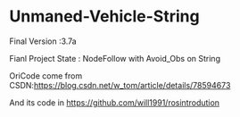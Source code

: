 # Unmaned-Vehicle-String

Final Version :3.7a  

Fianl Project State : NodeFollow with Avoid_Obs on String

OriCode come from CSDN:https://blog.csdn.net/w_tom/article/details/78594673  

And its code in https://github.com/will1991/rosintrodution  

